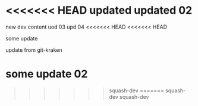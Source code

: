 <<<<<<< HEAD
updated
updated 02
=======
new dev content
uod 03
upd 04
<<<<<<< HEAD
<<<<<<< HEAD

some update

update from git-kraken


some update 02
=======
>>>>>>> squash-dev
=======
>>>>>>> squash-dev 
>>>>>>> squash-dev
